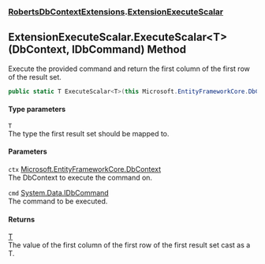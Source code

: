 ### [RobertsDbContextExtensions](RobertsDbContextExtensions 'RobertsDbContextExtensions').[ExtensionExecuteScalar](ExtensionExecuteScalar 'RobertsDbContextExtensions.ExtensionExecuteScalar')
## ExtensionExecuteScalar.ExecuteScalar&lt;T&gt;(DbContext, IDbCommand) Method
Execute the provided command and return the first column of the first row of
the result set.
```csharp
public static T ExecuteScalar<T>(this Microsoft.EntityFrameworkCore.DbContext ctx, System.Data.IDbCommand cmd);
```
#### Type parameters
<a name='RobertsDbContextExtensions_ExtensionExecuteScalar_ExecuteScalar_T_(Microsoft_EntityFrameworkCore_DbContext_System_Data_IDbCommand)_T'></a>
`T`  
The type the first result set should be mapped to.
  
#### Parameters
<a name='RobertsDbContextExtensions_ExtensionExecuteScalar_ExecuteScalar_T_(Microsoft_EntityFrameworkCore_DbContext_System_Data_IDbCommand)_ctx'></a>
`ctx` [Microsoft.EntityFrameworkCore.DbContext](https://docs.microsoft.com/en-us/dotnet/api/Microsoft.EntityFrameworkCore.DbContext 'Microsoft.EntityFrameworkCore.DbContext')  
The DbContext to execute the command on.
  
<a name='RobertsDbContextExtensions_ExtensionExecuteScalar_ExecuteScalar_T_(Microsoft_EntityFrameworkCore_DbContext_System_Data_IDbCommand)_cmd'></a>
`cmd` [System.Data.IDbCommand](https://docs.microsoft.com/en-us/dotnet/api/System.Data.IDbCommand 'System.Data.IDbCommand')  
The command to be executed.
  
#### Returns
[T](ExtensionExecuteScalar_ExecuteScalar_T_(DbContext_IDbCommand)#RobertsDbContextExtensions_ExtensionExecuteScalar_ExecuteScalar_T_(Microsoft_EntityFrameworkCore_DbContext_System_Data_IDbCommand)_T 'RobertsDbContextExtensions.ExtensionExecuteScalar.ExecuteScalar&lt;T&gt;(Microsoft.EntityFrameworkCore.DbContext, System.Data.IDbCommand).T')  
The value of the first column of the first row of the first result set cast as a T.
